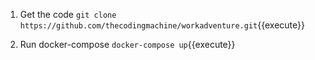 1. Get the code
`git clone https://github.com/thecodingmachine/workadventure.git`{{execute}}

2. Run docker-compose
`docker-compose up`{{execute}}

